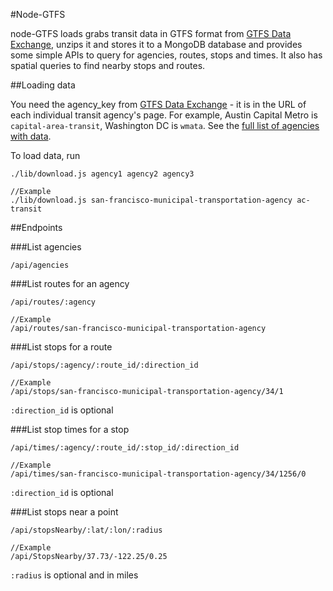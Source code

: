 #Node-GTFS

node-GTFS loads grabs transit data in GTFS format from [GTFS Data Exchange](http://www.gtfs-data-exchange.com/), unzips it and stores it to a MongoDB database and provides some simple APIs to query for agencies, routes, stops and times.  It also has spatial queries to find nearby stops and routes.

##Loading data

You need the agency_key from [GTFS Data Exchange](http://www.gtfs-data-exchange.com/) - it is in the URL of each individual transit agency's page.  For example, Austin Capital Metro is `capital-area-transit`, Washington DC is `wmata`.  See the [full list of agencies with data](http://www.gtfs-data-exchange.com/agencies).

To load data, run

    ./lib/download.js agency1 agency2 agency3
    
    //Example
    ./lib/download.js san-francisco-municipal-transportation-agency ac-transit

##Endpoints

###List agencies

    /api/agencies

###List routes for an agency

    /api/routes/:agency
    
    //Example
    /api/routes/san-francisco-municipal-transportation-agency

###List stops for a route

    /api/stops/:agency/:route_id/:direction_id
    
    //Example
    /api/stops/san-francisco-municipal-transportation-agency/34/1
`:direction_id` is optional

###List stop times for a stop    

    /api/times/:agency/:route_id/:stop_id/:direction_id
    
    //Example
    /api/times/san-francisco-municipal-transportation-agency/34/1256/0
`:direction_id` is optional

###List stops near a point

    /api/stopsNearby/:lat/:lon/:radius
    
    //Example
    /api/StopsNearby/37.73/-122.25/0.25
`:radius` is optional and in miles
